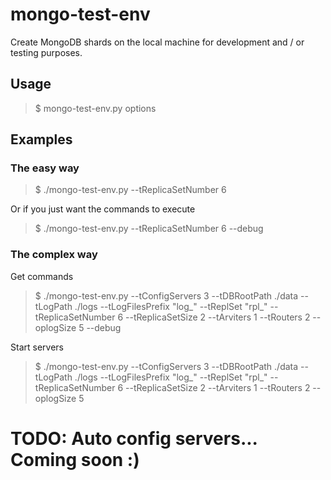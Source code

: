 # mongo-test-env
Create MongoDB shards on the local machine for development and / or testing purposes.

## Usage
> $ mongo-test-env.py options

## Examples

### The easy way

> $ ./mongo-test-env.py --tReplicaSetNumber 6 

Or if you just want the commands to execute

> $ ./mongo-test-env.py --tReplicaSetNumber 6 --debug

### The complex way

Get commands
> $ ./mongo-test-env.py --tConfigServers 3 --tDBRootPath ./data --tLogPath ./logs --tLogFilesPrefix "log_" --tReplSet "rpl_" --tReplicaSetNumber 6 --tReplicaSetSize 2 --tArviters 1 --tRouters 2 --oplogSize 5 --debug

Start servers
> $ ./mongo-test-env.py --tConfigServers 3 --tDBRootPath ./data --tLogPath ./logs --tLogFilesPrefix "log_" --tReplSet "rpl_" --tReplicaSetNumber 6 --tReplicaSetSize 2 --tArviters 1 --tRouters 2 --oplogSize 5


# TODO: Auto config servers... Coming soon :)

